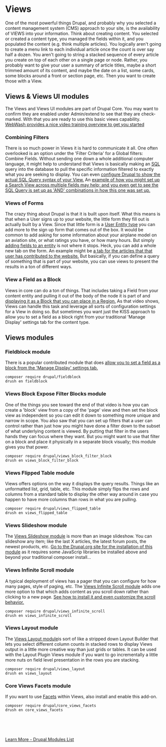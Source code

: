 
# Views

One of the most powerful things Drupal, and probably why you selected a content management system (CMS) approach to your site, is the availability of VIEWS into your information.  Think about creating content.  You selected or created a content type, you managed the fields within it, and you populated the content (e.g. think multiple articles).  You logically aren't going to create a menu link to each individual article once the count is over say half a dozen.  You aren't going to string a stacked sequence of every article you create on top of each other on a single page or node.  Rather, you probably want to give your user a summary of article titles, maybe a short trimmed amount of its content, and maybe the date on a list, some cards, some blocks around a front or section page, etc.  Then you want to create those with a View.

## Views & Views UI modules

The Views and Views UI modules are part of Drupal Core.  You may want to confirm they are enabled under Admin/extend to see that they are check-marked.  With that you are ready to use this basic views capability.   [WebWash provides a nice video training overview to get you started](https://www.webwash.net/getting-started-with-views-in-drupal/)

### Combining Filters

There is so much power in Views it is hard to communicate it all.  One often overlooked is an option under the 'Filter Criteria' for a Global filters: Combine Fields.   Without sending one down a whole additional computer language, it might help to understand that Views is basically making an [SQL](https://en.wikipedia.org/wiki/SQL) query into the database to pull the specific information filtered to exactly what you are seeking to display. You can even [configure Drupal to show the actual SQL Query syntax of your View.](https://www.drupal.org/docs/8/core/modules/views/configure-views-for-debugging)  An [example of how you might set up a Search View across multiple fields may help; and you even get to see the SQL Query is set up as 'AND' combinations in how this one was set up.](https://www.webwash.net/search-across-fields-in-views-using-combine-fields-filter-in-drupal-8/)

### Views of Forms

The crazy thing about Drupal is that it is built upon itself.  What this means is that when a User signs up to your website, the little form they fill out is actually built by a View.  Since that little form is a [User Entity type](../book/archandentities.md) you can add more to the sign up form that comes out of the box.  It would be common to add asking for some information about your airplane model on an aviation site, or what ratings you have, or how many hours.  But simply [adding fields to an entity](../modules/fields.md) is not where it stops.  Heck, you can add a whole new tab on the form.  An example might be [a tab for the articles that that user has contributed to the website.](https://www.webwash.net/custom-tab-user-profile-page-views-drupal-8/)  But basically, if you can define a query of something that is part of your website, you can use views to present the results in a ton of different ways.

### View a Field as a Block

Views in core can do a ton of things.  That includes taking a Field from your content entity and pulling it out of the body of the node it is part of and [displaying it as a Block that you can place in a Region.](https://www.youtube.com/watch?v=B0XBQ2Ra5dk&t=0s) As that video shows, Views can handle this task and leverage all sorts of configuration settings for a View in doing so.  But sometimes you want just the KISS approach to allow you to set a field as a block right from your traditional 'Manage Display' settings tab for the content type.

## Views modules

### Fieldblock module

There is a popular contributed module that does [allow you to set a field as a block from the 'Manage Display' settings tab.](https://www.youtube.com/watch?v=Q-F0ZFcfYps) 

`composer require drupal/fieldblock`<br>
`drush en fieldblock`

### Views Block Expose Filter Blocks module

One of the things you see toward the end of that video is how you can create a 'block' view from a copy of the 'page' view and then set the block view as independent so you can edit it down to something more unique and narrow in scope.  You also saw that you can set up filters that a user can control rather than just how you might have done a filter down to the subset of what underlying content is viewed.  By putting that filter in the users hands they can focus where they want.  But you might want to use that filter on a block and place it physically in a separate block visually; this module gives you that power. 

`composer require drupal/views_block_filter_block`<br>
`drush en views_block_filter_block`

### Views Flipped Table module

Views offers options on the way it displays the query results. Things like an unformatted list, grid, table, etc.  This module simply flips the rows and columns from a standard table to display the other way around in case you happen to have more columns than rows in what you are pulling. 

`composer require drupal/views_flipped_table`<br>
`drush en views_flipped_table`

### Views Slideshow module

The [Views Slideshow module](https://www.drupal.org/project/views_slideshow) is more than an image slideshow.  You can slideshow any item; like the last X articles, the latest forum posts, the newest products, etc.  [Go to the Drupal.org site for the installation of this module](https://www.drupal.org/project/views_slideshow) as it requires some JavaScrip libraries be installed above and beyond your traditional composer install...

### Views Infinite Scroll module

A typical deployment of views has a pager that you can configure for how many pages, style of paging, etc.  The [Views Infinite Scroll module](https://www.drupal.org/project/views_infinite_scroll) adds one more option to that which adds content as you scroll down rather than clicking to a new page.  [See how to install it and even customize the scroll behavior.](https://www.webwash.net/create-infinite-scroll-pages-using-views-infinite-scroll-in-drupal/)

`composer require drupal/views_infinite_scroll`<br>
`drush en views_infinite_scroll`

### Views Layout module 

The [Views Layout module](https://www.drupal.org/project/views_layout)is sort of like a stripped down Layout Builder that lets you select different column counts in stacked rows to display Views output in a little more creative way than just grids or tables.  It can be used with the Layout Plugin Views module if you want to go incrementally a little more nuts on field level presentation in the rows you are stacking.

`composer require drupal/views_layout`<br>
`drush en views_layout`


### Core Views Facets module

If you want to use [Facets](../modules/facetedsearch.md) within Views, also install and enable this add-on.

`composer require drupal/core_views_facets`<br>
`drush en core_views_facets`



<br>
<br>
<br>

[Learn More - Drupal Modules List](../chapters.md#drupal-modules)


